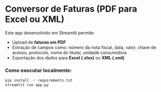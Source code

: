 # Conversor de Faturas (PDF para Excel ou XML)

Este app desenvolvido em Streamlit permite:

- Upload de **faturas em PDF**
- Extração de campos como: número da nota fiscal, data, valor, chave de acesso, protocolo, nome do titular, unidade consumidora
- Exportação dos dados para **Excel (.xlsx)** ou **XML (.xml)**

### Como executar localmente:
```bash
pip install -r requirements.txt
streamlit run app.py
```
